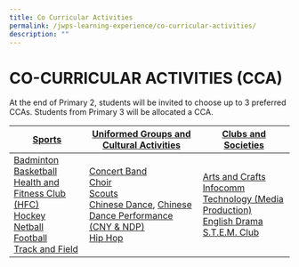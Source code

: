 ```yaml
---
title: Co Curricular Activities
permalink: /jwps-learning-experience/co-curricular-activities/
description: ""
---
```

# CO-CURRICULAR ACTIVITIES (CCA)

At the end of Primary 2, students will be invited to choose up to 3 preferred CCAs. Students from Primary 3 will be allocated a CCA.

<table>
<thead>
  <tr>
    <th><a href="https://jurongwestpri-moe-edu-sg-admin.cwp.sg/jwps-learning-experience/co-curricular-activities/sports" target = "_blank">Sports</a></th>
    <th><a href="https://jurongwestpri-moe-edu-sg-admin.cwp.sg/jwps-learning-experience/co-curricular-activities/uniformed-groups-and-cultural-activities" target = "_blank">Uniformed Groups and Cultural Activities</a></th>
    <th><a href="https://jurongwestpri-moe-edu-sg-admin.cwp.sg/jwps-learning-experience/co-curricular-activities/clubs-and-societies" target = "_blank">Clubs and Societies</a></th>
  </tr>
</thead>
<tbody>
  <tr>
    <td><a href="https://youtu.be/V8cMn9Hen9Q" target = "_blank">Badminton</a><br><a href="https://youtu.be/MZsewIvJHyE" target = "_blank">Basketball</a><br><a href="/files/Jwps%20learning%20experience/CCA/HFC_edited.pdf" target = "_blank">Health and Fitness Club (HFC)</a><br><a href="https://youtu.be/I0aGfGUOGQI" target = "_blank">Hockey</a><br><a href="https://youtu.be/36TwXWy2Woc" target = "_blank">Netball</a><br><a href="https://youtu.be/T1kQVaV88aY" target = "_blank">Football</a><br><a href="https://youtu.be/g5lVbbgGpmM" target = "_blank">Track and Field</a></td>
    <td><a href="https://youtu.be/lg5I0s3fpLw" target = "_blank">Concert Band</a><br><a href="https://youtu.be/UB9juRjqa9M" target = "_blank">Choir</a><br><a href="https://youtu.be/DYdv9FU1lSU" target = "_blank">Scouts</a><br><a href="https://youtu.be/IhgeGoeHLqU" target = "_blank">Chinese Dance</a>, <a href="https://youtu.be/bg8mVB1CFF4" target = "_blank">Chinese Dance Performance (CNY &amp; NDP)</a><br><a href="https://youtu.be/sHGrE2yEJpY" target = "_blank">Hip Hop</a></td>
    <td><a href="https://youtu.be/GH6PbtZ5qLI" target = "_blank">Arts and Crafts</a><br><a href="https://youtu.be/v_WAQdey6xw" target = "_blank">Infocomm Technology (Media Production)</a><br><a href="https://youtu.be/4-QLskuDYPM" target = "_blank">English Drama</a><br><a href="https://youtu.be/HWVifWO_dWw" target = "_blank">S.T.E.M. Club</a></td>
  </tr>
</tbody>
</table>